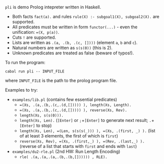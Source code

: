 `pli` is demo Prolog intepreter written in Haskell.

- Both facts `fact(a).` and rules `rule(X) :- subgoal1(X), subgoal2(X).` are supported.
- All predicates must be written in form `functor(...)` - even the unification: `=(X, p(a))`.
- Cuts `!` are supported.
- Lists are written as `.(a, .(b, .(c, [])))` (element `a`, `b` and `c`).
- Natural numbers are written as `s(s(0))` (this is 2).
- Unknown predicates are treated as false (beware of typos!). 

To run the program:
```
cabal run pli -- INPUT_FILE
```
where `INPUT_FILE` is the path to the prolog program file.

Examples to try:
- `examples/lib.pl` (contains few essential predicates)
  - `=(Xs, .(a,.(b,.(c,.(d,[])))) ), length(Xs, Length).`
  - `=(Xs, .(a,.(b,.(c,.(d,[])))) ), reverse(Xs, Rev).`
  - `length(Xs, s(s(0))).`
  - `length(Xs, Len).` (`[Enter]` or `;`+`[Enter]` to generate next result; `.`+`[Enter]` to stop)
  - `length(Xs, Len), =(Len, s(s(s(_))) ), =(Xs, .(first, _) ).` (list of at least 3 elements, the first of which is `first`)
  - `reverse(Xs, Rev), =(Xs, .(first,_) ), =(Rev, .(last,_) ).` (reverse of a list that starts with `first` and ends with `last`)
- `examples/du2-rle.pl` (2nd HW: Run Length Encoding)
  - `rle( .(a,.(a,.(a,.(b,.(b,[]))))) , RLE).`
